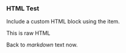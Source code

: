 ### HTML Test

Include a custom HTML block using the <html> item.
  
<html>
  <p>This is raw HTML</p>

 
Back to *markdown* text now.
